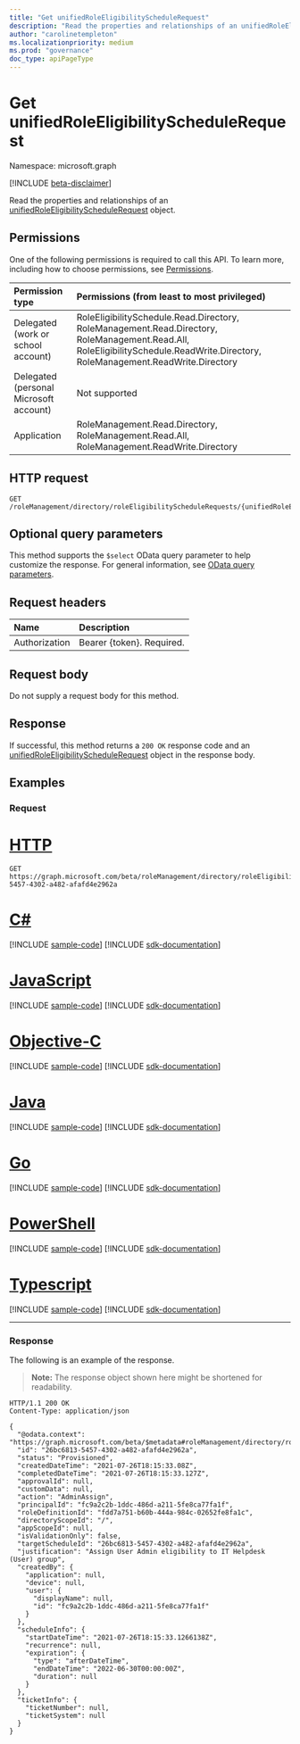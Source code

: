 ```yaml
---
title: "Get unifiedRoleEligibilityScheduleRequest"
description: "Read the properties and relationships of an unifiedRoleEligibilityScheduleRequest object."
author: "carolinetempleton"
ms.localizationpriority: medium
ms.prod: "governance"
doc_type: apiPageType
---
```


# Get unifiedRoleEligibilityScheduleRequest
Namespace: microsoft.graph

[!INCLUDE [beta-disclaimer](../../includes/beta-disclaimer.md)]

Read the properties and relationships of an [unifiedRoleEligibilityScheduleRequest](../resources/unifiedroleeligibilityschedulerequest.md) object.

## Permissions
One of the following permissions is required to call this API. To learn more, including how to choose permissions, see [Permissions](/graph/permissions-reference).

|Permission type|Permissions (from least to most privileged)|
|:---|:---|
|Delegated (work or school account)|RoleEligibilitySchedule.Read.Directory, RoleManagement.Read.Directory, RoleManagement.Read.All, RoleEligibilitySchedule.ReadWrite.Directory, RoleManagement.ReadWrite.Directory	|
|Delegated (personal Microsoft account)|Not supported|
|Application|RoleManagement.Read.Directory, RoleManagement.Read.All, RoleManagement.ReadWrite.Directory|

## HTTP request

<!-- {
  "blockType": "ignored"
}
-->
``` http
GET /roleManagement/directory/roleEligibilityScheduleRequests/{unifiedRoleEligibilityScheduleRequestsId}
```

## Optional query parameters
This method supports the `$select` OData query parameter to help customize the response. For general information, see [OData query parameters](/graph/query-parameters).

## Request headers
|Name|Description|
|:---|:---|
|Authorization|Bearer {token}. Required.|

## Request body
Do not supply a request body for this method.

## Response

If successful, this method returns a `200 OK` response code and an [unifiedRoleEligibilityScheduleRequest](../resources/unifiedroleeligibilityschedulerequest.md) object in the response body.

## Examples

### Request

# [HTTP](#tab/http)
<!-- {
  "blockType": "request",
  "name": "get_unifiedroleeligibilityschedulerequest"
}
-->
``` http
GET https://graph.microsoft.com/beta/roleManagement/directory/roleEligibilityScheduleRequests/26bc6813-5457-4302-a482-afafd4e2962a
```
# [C#](#tab/csharp)
[!INCLUDE [sample-code](../includes/snippets/csharp/get-unifiedroleeligibilityschedulerequest-csharp-snippets.md)]
[!INCLUDE [sdk-documentation](../includes/snippets/snippets-sdk-documentation-link.md)]

# [JavaScript](#tab/javascript)
[!INCLUDE [sample-code](../includes/snippets/javascript/get-unifiedroleeligibilityschedulerequest-javascript-snippets.md)]
[!INCLUDE [sdk-documentation](../includes/snippets/snippets-sdk-documentation-link.md)]

# [Objective-C](#tab/objc)
[!INCLUDE [sample-code](../includes/snippets/objc/get-unifiedroleeligibilityschedulerequest-objc-snippets.md)]
[!INCLUDE [sdk-documentation](../includes/snippets/snippets-sdk-documentation-link.md)]

# [Java](#tab/java)
[!INCLUDE [sample-code](../includes/snippets/java/get-unifiedroleeligibilityschedulerequest-java-snippets.md)]
[!INCLUDE [sdk-documentation](../includes/snippets/snippets-sdk-documentation-link.md)]

# [Go](#tab/go)
[!INCLUDE [sample-code](../includes/snippets/go/get-unifiedroleeligibilityschedulerequest-go-snippets.md)]
[!INCLUDE [sdk-documentation](../includes/snippets/snippets-sdk-documentation-link.md)]

# [PowerShell](#tab/powershell)
[!INCLUDE [sample-code](../includes/snippets/powershell/get-unifiedroleeligibilityschedulerequest-powershell-snippets.md)]
[!INCLUDE [sdk-documentation](../includes/snippets/snippets-sdk-documentation-link.md)]

# [Typescript](#tab/typescript)
[!INCLUDE [sample-code](../includes/snippets/typescript/get-unifiedroleeligibilityschedulerequest-typescript-snippets.md)]
[!INCLUDE [sdk-documentation](../includes/snippets/snippets-sdk-documentation-link.md)]

---



### Response

The following is an example of the response.
>**Note:** The response object shown here might be shortened for readability.
<!-- {
  "blockType": "response",
  "truncated": true,
  "@odata.type": "microsoft.graph.unifiedRoleEligibilityScheduleRequest"
}
-->
``` http
HTTP/1.1 200 OK
Content-Type: application/json

{
  "@odata.context": "https://graph.microsoft.com/beta/$metadata#roleManagement/directory/roleEligibilityScheduleRequests/$entity",
  "id": "26bc6813-5457-4302-a482-afafd4e2962a",
  "status": "Provisioned",
  "createdDateTime": "2021-07-26T18:15:33.08Z",
  "completedDateTime": "2021-07-26T18:15:33.127Z",
  "approvalId": null,
  "customData": null,
  "action": "AdminAssign",
  "principalId": "fc9a2c2b-1ddc-486d-a211-5fe8ca77fa1f",
  "roleDefinitionId": "fdd7a751-b60b-444a-984c-02652fe8fa1c",
  "directoryScopeId": "/",
  "appScopeId": null,
  "isValidationOnly": false,
  "targetScheduleId": "26bc6813-5457-4302-a482-afafd4e2962a",
  "justification": "Assign User Admin eligibility to IT Helpdesk (User) group",
  "createdBy": {
    "application": null,
    "device": null,
    "user": {
      "displayName": null,
      "id": "fc9a2c2b-1ddc-486d-a211-5fe8ca77fa1f"
    }
  },
  "scheduleInfo": {
    "startDateTime": "2021-07-26T18:15:33.1266138Z",
    "recurrence": null,
    "expiration": {
      "type": "afterDateTime",
      "endDateTime": "2022-06-30T00:00:00Z",
      "duration": null
    }
  },
  "ticketInfo": {
    "ticketNumber": null,
    "ticketSystem": null
  }
}
```

